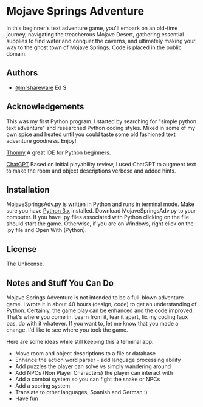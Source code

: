 # Mojave Springs Adventure
In this beginner's text adventure game, you'll embark on an old-time journey, navigating the treacherous Mojave Desert, gathering essential supplies to find water and conquer the caverns, and ultimately making your way to the ghost town of Mojave Springs. 
Code is placed in the public domain. 

## Authors
- [@mrshareware](https://www.github.com/mrshareware) Ed S

## Acknowledgements
This was my first Python program. I started by searching for "simple python text adventure" and researched Python coding styles. Mixed in some of my own spice and heated until you could taste some old fashioned text adventure goodness. Enjoy!

[Thonny](https://thonny.org/)
A great IDE for Python beginners.

[ChatGPT](https://chat.openai.com/)
Based on initial playability review, I used ChatGPT to augment text to make the room and object descriptions verbose and added hints. 

## Installation

MojaveSpringsAdv.py is written in Python and runs in terminal mode.
Make sure you have [Python 3.x](https://www.python.org/) installed.
Download MojaveSpringsAdv.py to your computer.
If you have .py files associated with Python clicking on the file should start the game.
Otherwise, if you are on Windows, right click on the .py file and Open With (Python).

## License
The Unlicense.

## Notes and Stuff You Can Do

Mojave Springs Adventure is not intended to be a full-blown adventure game. I wrote it in about 40 hours (design, code) to get an understanding of Python.
Certainly, the game play can be enhanced and the code improved. That's where you come in. Learn from it, tear it apart, fix my coding faux pas, do with it whatever.
If you want to, let me know that you made a change. I'd like to see where you took the game.

Here are some ideas while still keeping this a terminal app:
- Move room and object descriptions to a file or database
- Enhance the action word parser - add language processing ability
- Add puzzles the player can solve vs simply wandering around
- Add NPCs (Non Player Characters) the player can interact with
- Add a combat system so you can fight the snake or NPCs
- Add a scoring system
- Translate to other languages, Spanish and German :)
- Have fun
